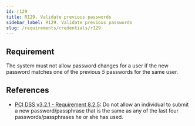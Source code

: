 ```yaml
---
id: r129
title: R129. Validate previous passwords
sidebar_label: R129. Validate previous passwords
slug: /requirements/credentials/r129
---
```


## Requirement

The system must not allow password changes for a user
if the new password matches one of the previous *5* passwords
for the same user.

## References

- [PCI DSS v3.2.1 - Requirement 8.2.5:](https://www.pcisecuritystandards.org/documents/PCI_DSS_v3-2-1.pdf)
Do not allow an individual to submit a new password/passphrase that is the same
as any of the last four passwords/passphrases he or she has used.
